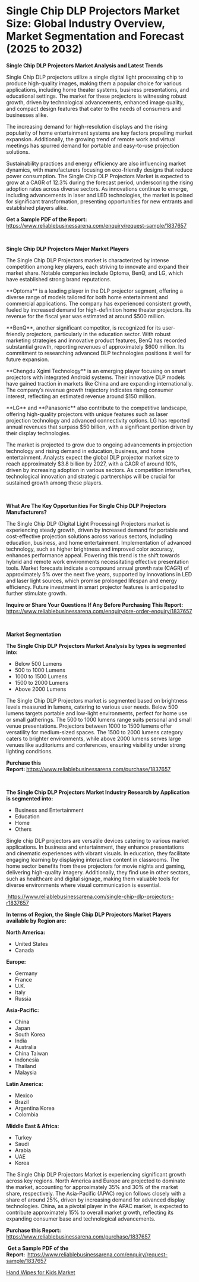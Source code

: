 <p><h1>Single Chip DLP Projectors Market Size: Global Industry Overview, Market Segmentation and Forecast (2025 to 2032)</h1></p><p><strong>Single Chip DLP Projectors Market Analysis and Latest Trends</strong></p>
<p><p>Single Chip DLP projectors utilize a single digital light processing chip to produce high-quality images, making them a popular choice for various applications, including home theater systems, business presentations, and educational settings. The market for these projectors is witnessing robust growth, driven by technological advancements, enhanced image quality, and compact design features that cater to the needs of consumers and businesses alike.</p><p>The increasing demand for high-resolution displays and the rising popularity of home entertainment systems are key factors propelling market expansion. Additionally, the growing trend of remote work and virtual meetings has spurred demand for portable and easy-to-use projection solutions. </p><p>Sustainability practices and energy efficiency are also influencing market dynamics, with manufacturers focusing on eco-friendly designs that reduce power consumption. The Single Chip DLP Projectors Market is expected to grow at a CAGR of 12.3% during the forecast period, underscoring the rising adoption rates across diverse sectors. As innovations continue to emerge, including advancements in laser and LED technologies, the market is poised for significant transformation, presenting opportunities for new entrants and established players alike.</p></p>
<p><strong>Get a Sample PDF of the Report:&nbsp;</strong> <a href="https://www.reliablebusinessarena.com/enquiry/request-sample/1837657?utm_campaign=2988&utm_medium=2&utm_source=Github&utm_content=ia&utm_term=05042025&utm_id=single-chip-dlp-projectors">https://www.reliablebusinessarena.com/enquiry/request-sample/1837657</a></p>
<p>&nbsp;</p>
<p><strong>Single Chip DLP Projectors Major Market Players</strong></p>
<p><p>The Single Chip DLP Projectors market is characterized by intense competition among key players, each striving to innovate and expand their market share. Notable companies include Optoma, BenQ, and LG, which have established strong brand reputations.</p><p>**Optoma** is a leading player in the DLP projector segment, offering a diverse range of models tailored for both home entertainment and commercial applications. The company has experienced consistent growth, fueled by increased demand for high-definition home theater projectors. Its revenue for the fiscal year was estimated at around $500 million.</p><p>**BenQ**, another significant competitor, is recognized for its user-friendly projectors, particularly in the education sector. With robust marketing strategies and innovative product features, BenQ has recorded substantial growth, reporting revenues of approximately $600 million. Its commitment to researching advanced DLP technologies positions it well for future expansion.</p><p>**Chengdu Xgimi Technology** is an emerging player focusing on smart projectors with integrated Android systems. Their innovative DLP models have gained traction in markets like China and are expanding internationally. The company’s revenue growth trajectory indicates rising consumer interest, reflecting an estimated revenue around $150 million.</p><p>**LG** and **Panasonic** also contribute to the competitive landscape, offering high-quality projectors with unique features such as laser projection technology and advanced connectivity options. LG has reported annual revenues that surpass $50 billion, with a significant portion driven by their display technologies.</p><p>The market is projected to grow due to ongoing advancements in projection technology and rising demand in education, business, and home entertainment. Analysts expect the global DLP projector market size to reach approximately $3.8 billion by 2027, with a CAGR of around 10%, driven by increasing adoption in various sectors. As competition intensifies, technological innovation and strategic partnerships will be crucial for sustained growth among these players.</p></p>
<p>&nbsp;</p>
<p><strong>What Are The Key Opportunities For Single Chip DLP Projectors Manufacturers?</strong></p>
<p><p>The Single Chip DLP (Digital Light Processing) Projectors market is experiencing steady growth, driven by increased demand for portable and cost-effective projection solutions across various sectors, including education, business, and home entertainment. Implementation of advanced technology, such as higher brightness and improved color accuracy, enhances performance appeal. Powering this trend is the shift towards hybrid and remote work environments necessitating effective presentation tools. Market forecasts indicate a compound annual growth rate (CAGR) of approximately 5% over the next five years, supported by innovations in LED and laser light sources, which promise prolonged lifespan and energy efficiency. Future investment in smart projector features is anticipated to further stimulate growth.</p></p>
<p><strong>Inquire or Share Your Questions If Any Before Purchasing This Report:</strong> <a href="https://www.reliablebusinessarena.com/enquiry/pre-order-enquiry/1837657?utm_campaign=2988&utm_medium=2&utm_source=Github&utm_content=ia&utm_term=05042025&utm_id=single-chip-dlp-projectors">https://www.reliablebusinessarena.com/enquiry/pre-order-enquiry/1837657</a></p>
<p>&nbsp;</p>
<p><strong>Market Segmentation</strong></p>
<p><strong>The Single Chip DLP Projectors Market Analysis by types is segmented into:</strong></p>
<p><ul><li>Below 500 Lumens</li><li>500 to 1000 Lumens</li><li>1000 to 1500 Lumens</li><li>1500 to 2000 Lumens</li><li>Above 2000 Lumens</li></ul></p>
<p><p>The Single Chip DLP Projectors market is segmented based on brightness levels measured in lumens, catering to various user needs. Below 500 lumens targets portable and low-light environments, perfect for home use or small gatherings. The 500 to 1000 lumens range suits personal and small venue presentations. Projectors between 1000 to 1500 lumens offer versatility for medium-sized spaces. The 1500 to 2000 lumens category caters to brighter environments, while above 2000 lumens serves large venues like auditoriums and conferences, ensuring visibility under strong lighting conditions.</p></p>
<p><strong>Purchase this Report:&nbsp;</strong><a href="https://www.reliablebusinessarena.com/purchase/1837657?utm_campaign=2988&utm_medium=2&utm_source=Github&utm_content=ia&utm_term=05042025&utm_id=single-chip-dlp-projectors">https://www.reliablebusinessarena.com/purchase/1837657</a></p>
<p>&nbsp;</p>
<p><strong>The Single Chip DLP Projectors Market Industry Research by Application is segmented into:</strong></p>
<p><ul><li>Business and Entertainment</li><li>Education</li><li>Home</li><li>Others</li></ul></p>
<p><p>Single chip DLP projectors are versatile devices catering to various market applications. In business and entertainment, they enhance presentations and cinematic experiences with vibrant visuals. In education, they facilitate engaging learning by displaying interactive content in classrooms. The home sector benefits from these projectors for movie nights and gaming, delivering high-quality imagery. Additionally, they find use in other sectors, such as healthcare and digital signage, making them valuable tools for diverse environments where visual communication is essential.</p></p>
<p><a href="https://www.reliablebusinessarena.com/single-chip-dlp-projectors-r1837657?utm_campaign=2988&utm_medium=2&utm_source=Github&utm_content=ia&utm_term=05042025&utm_id=single-chip-dlp-projectors">&nbsp;https://www.reliablebusinessarena.com/single-chip-dlp-projectors-r1837657</a></p>
<p><strong>In terms of Region, the Single Chip DLP Projectors Market Players available by Region are:</strong></p>
<p>
    <p> <strong> North America: </strong>
        <ul>
            <li>United States</li>
            <li>Canada</li>
        </ul>
        </p> 
    <p> <strong> Europe: </strong>
        <ul>
            <li>Germany</li>
            <li>France</li>
            <li>U.K.</li>
            <li>Italy</li>
            <li>Russia</li>
        </ul>
        </p> 
    <p> <strong> Asia-Pacific: </strong>
        <ul>
            <li>China</li>
            <li>Japan</li>
            <li>South Korea</li>
            <li>India</li>
            <li>Australia</li>
            <li>China Taiwan</li>
            <li>Indonesia</li>
            <li>Thailand</li>
            <li>Malaysia</li>
        </ul>
        </p> 
    <p> <strong> Latin America: </strong>
        <ul>
            <li>Mexico</li>
            <li>Brazil</li>
            <li>Argentina Korea</li>
            <li>Colombia</li>
        </ul>
        </p> 
    <p> <strong> Middle East & Africa: </strong>
        <ul>
            <li>Turkey</li>
            <li>Saudi</li>
            <li>Arabia</li>
            <li>UAE</li>
            <li>Korea</li>
        </ul>
    </p>
    </p>
<p><p>The Single Chip DLP Projectors Market is experiencing significant growth across key regions. North America and Europe are projected to dominate the market, accounting for approximately 35% and 30% of the market share, respectively. The Asia-Pacific (APAC) region follows closely with a share of around 25%, driven by increasing demand for advanced display technologies. China, as a pivotal player in the APAC market, is expected to contribute approximately 15% to overall market growth, reflecting its expanding consumer base and technological advancements.</p></p>
<p><strong>Purchase this Report: </strong><a href="https://www.reliablebusinessarena.com/purchase/1837657?utm_campaign=2988&utm_medium=2&utm_source=Github&utm_content=ia&utm_term=05042025&utm_id=single-chip-dlp-projectors">https://www.reliablebusinessarena.com/purchase/1837657</a></p>
<p>&nbsp;<strong>Get a Sample PDF of the Report:&nbsp;&nbsp;</strong><a href="https://www.reliablebusinessarena.com/enquiry/request-sample/1837657?utm_campaign=2988&utm_medium=2&utm_source=Github&utm_content=ia&utm_term=05042025&utm_id=single-chip-dlp-projectors">https://www.reliablebusinessarena.com/enquiry/request-sample/1837657</a></p>
<p><strong></strong></p>
<p><p><a href="https://github.com/pidlisseas/Market-Research-Report-List-1/blob/main/hand-wipes-for-kids-market.md?utm_campaign=2988&utm_medium=2&utm_source=Github&utm_content=ia&utm_term=05042025&utm_id=single-chip-dlp-projectors">Hand Wipes for Kids Market</a></p></p>